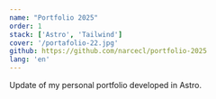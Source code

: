 ```yaml
---
name: "Portfolio 2025"
order: 1
stack: ['Astro', 'Tailwind']
cover: '/portafolio-22.jpg'
github: https://github.com/narcecl/portfolio-2025
lang: 'en'
---
```


Update of my personal portfolio developed in Astro.